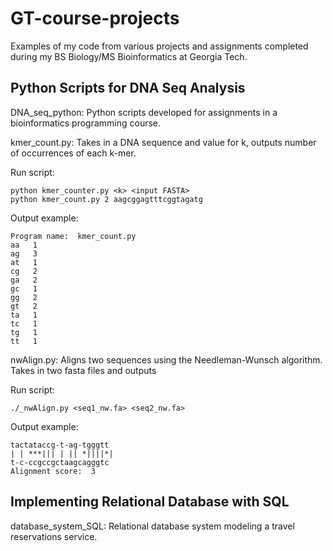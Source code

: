 # GT-course-projects

Examples of my code from various projects and assignments completed during my BS Biology/MS Bioinformatics at Georgia Tech.

## Python Scripts for DNA Seq Analysis

DNA_seq_python: Python scripts developed for assignments in a bioinformatics programming course.

kmer_count.py: Takes in a DNA sequence and value for k, outputs number of occurrences of each k-mer. 

Run script: 

	python kmer_counter.py <k> <input FASTA>
	python kmer_count.py 2 aagcggagtttcggtagatg

Output example:

	Program name:  kmer_count.py
	aa 	 1
	ag 	 3
	at 	 1
	cg 	 2
	ga 	 2
	gc 	 1
	gg 	 2
	gt 	 2
	ta 	 1
	tc 	 1
	tg 	 1
	tt 	 1

nwAlign.py: Aligns two sequences using the Needleman-Wunsch algorithm. Takes in two fasta files and outputs 

Run script:

	./_nwAlign.py <seq1_nw.fa> <seq2_nw.fa>

Output example:

	tactataccg-t-ag-tgggtt
	| | ***||| | || *||||*|
	t-c-ccgccgctaagcagggtc
	Alignment score:  3


## Implementing Relational Database with SQL

database_system_SQL: Relational database system modeling a travel reservations service.

